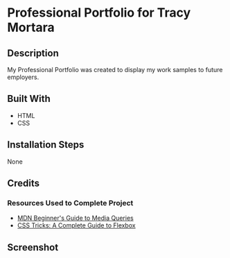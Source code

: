 # Professional Portfolio for Tracy Mortara
## Description
My Professional Portfolio was created to display my work samples to future employers. 
## Built With
- HTML
- CSS
## Installation Steps
None
## Credits
### Resources Used to Complete Project
- [MDN Beginner's Guide to Media Queries](https://developer.mozilla.org/en-US/docs/Learn/CSS/CSS_layout/Media_queries)
- [CSS Tricks: A Complete Guide to Flexbox](https://css-tricks.com/snippets/css/a-guide-to-flexbox/)
## Screenshot
